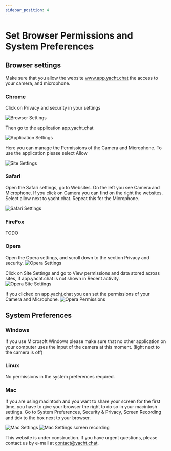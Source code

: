 ```yaml
---
sidebar_position: 4
---
```



# Set Browser Permissions and System Preferences

## Browser settings
Make sure that you allow the website www.app.yacht.chat the access to your camera, and microphone.

### Chrome

Click on Privacy and security in your settings

![Browser Settings](/img/docs/ChromeBrowserSettings.png)

Then go to the application app.yacht.chat

![Application Settings](/img/docs/ChromeSiteSettings.png)

Here you can manage the Permissions of the Camera and Microphone. To use the application please select Allow

![Site Settings](/img/docs/ChromeApplication.png)

### Safari

Open the Safari settings, go to Websites. On the left you see Camera and Microphone. If you click on Camera you can find on the right the websites. Select allow next to yacht.chat. Repeat this for the Microphone.

![Safari Settings](/img/docs/SafariSystemPreferences.png)

### FireFox

TODO

### Opera

Open the Opera settings, and scroll down to the section Privacy and security. 
![Opera Settings](/img/docs/OperaOpenSettings.png)

Click on Site Settings and go to View permissions and data stored across sites, if app.yacht.chat is not shown in Recent activity. 
![Opera Site Settings](/img/docs/OperaPrivacyandSecurity.png)

If you clicked on app.yacht.chat you can set the permissions of your Camera and Microphone.
![Opera Permissions](/img/docs/OperaPermissions.png)



## System Preferences

### Windows
If you use Microsoft Windows please make sure that no other application on your computer uses the input of the camera at this moment. (light next to the camera is off)

### Linux

No permissions in the system preferences required.

### Mac
If you are using macintosh and you want to share your screen for the first time, you have to give your browser the right to do so in your macintosh settings. Go to System Preferences, Security & Privacy, Screen Recording and tick to the box next to your browser.

![Mac Settings](/img/docs/MacSettings.png)
![Mac Settings screen recording](/img/docs/MacSettingsScreen.png)


This website is under construction. If you have urgent questions, please contact us by e-mail at [contact@yacht.chat](mailto:contact@yacht.chat).